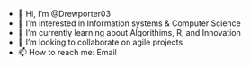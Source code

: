 - 👋 Hi, I’m @Drewporter03
- 👀 I’m interested in Information systems & Computer Science
- 🌱 I’m currently learning about Algorithims, R, and Innovation
- 💞️ I’m looking to collaborate on agile projects
- 📫 How to reach me: Email

<!---
Drewporter03/Drewporter03 is a ✨ special ✨ repository because its `README.md` (this file) appears on your GitHub profile.
You can click the Preview link to take a look at your changes.
--->
